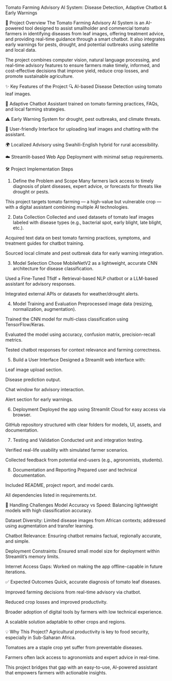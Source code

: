 Tomato Farming Advisory AI System: Disease Detection, Adaptive Chatbot & Early Warnings

📌 Project Overview
The Tomato Farming Advisory AI System is an AI-powered tool designed to assist smallholder and commercial tomato farmers in identifying diseases from leaf images, offering treatment advice, and providing real-time guidance through a smart chatbot. It also integrates early warnings for pests, drought, and potential outbreaks using satellite and local data.

The project combines computer vision, natural language processing, and real-time advisory features to ensure farmers make timely, informed, and cost-effective decisions that improve yield, reduce crop losses, and promote sustainable agriculture.

✨ Key Features of the Project
🔍 AI-based Disease Detection using tomato leaf images.

🤖 Adaptive Chatbot Assistant trained on tomato farming practices, FAQs, and local farming strategies.

⚠️ Early Warning System for drought, pest outbreaks, and climate threats.

💬 User-friendly Interface for uploading leaf images and chatting with the assistant.

🌍 Localized Advisory using Swahili-English hybrid for rural accessibility.

☁️ Streamlit-based Web App Deployment with minimal setup requirements.

🛠️ Project Implementation Steps
1. Define the Problem and Scope
Many farmers lack access to timely diagnosis of plant diseases, expert advice, or forecasts for threats like drought or pests.

This project targets tomato farming — a high-value but vulnerable crop — with a digital assistant combining multiple AI technologies.

2. Data Collection
Collected and used datasets of tomato leaf images labeled with disease types (e.g., bacterial spot, early blight, late blight, etc.).

Acquired text data on best tomato farming practices, symptoms, and treatment guides for chatbot training.

Sourced local climate and pest outbreak data for early warning integration.

3. Model Selection
Chose MobileNetV2 as a lightweight, accurate CNN architecture for disease classification.

Used a Fine-Tuned Tfidf + Retrieval-based NLP chatbot or a LLM-based assistant for advisory responses.

Integrated external APIs or datasets for weather/drought alerts.

4. Model Training and Evaluation
Preprocessed image data (resizing, normalization, augmentation).

Trained the CNN model for multi-class classification using TensorFlow/Keras.

Evaluated the model using accuracy, confusion matrix, precision-recall metrics.

Tested chatbot responses for context relevance and farming correctness.

5. Build a User Interface
Designed a Streamlit web interface with:

Leaf image upload section.

Disease prediction output.

Chat window for advisory interaction.

Alert section for early warnings.

6. Deployment
Deployed the app using Streamlit Cloud for easy access via browser.

GitHub repository structured with clear folders for models, UI, assets, and documentation.

7. Testing and Validation
Conducted unit and integration testing.

Verified real-life usability with simulated farmer scenarios.

Collected feedback from potential end-users (e.g., agronomists, students).

8. Documentation and Reporting
Prepared user and technical documentation.

Included README, project report, and model cards.

All dependencies listed in requirements.txt.

🧩 Handling Challenges
Model Accuracy vs Speed: Balancing lightweight models with high classification accuracy.

Dataset Diversity: Limited disease images from African contexts; addressed using augmentation and transfer learning.

Chatbot Relevance: Ensuring chatbot remains factual, regionally accurate, and simple.

Deployment Constraints: Ensured small model size for deployment within Streamlit’s memory limits.

Internet Access Gaps: Worked on making the app offline-capable in future iterations.

✅ Expected Outcomes
Quick, accurate diagnosis of tomato leaf diseases.

Improved farming decisions from real-time advisory via chatbot.

Reduced crop losses and improved productivity.

Broader adoption of digital tools by farmers with low technical experience.

A scalable solution adaptable to other crops and regions.

💡 Why This Project?
Agricultural productivity is key to food security, especially in Sub-Saharan Africa.

Tomatoes are a staple crop yet suffer from preventable diseases.

Farmers often lack access to agronomists and expert advice in real-time.

This project bridges that gap with an easy-to-use, AI-powered assistant that empowers farmers with actionable insights.

